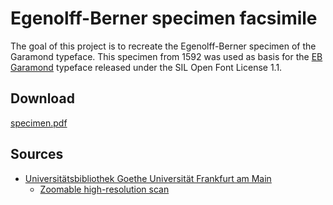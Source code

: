 # Egenolff-Berner specimen facsimile

The goal of this project is to recreate the Egenolff-Berner specimen of the Garamond typeface. This specimen from 1592 was used as basis for the [EB Garamond](https://github.com/georgd/EB-Garamond) typeface released under the SIL Open Font License 1.1.

## Download

[specimen.pdf](https://github.com/Alexander-Wilms/Egenolff-Berner-specimen/releases/download/nightly/specimen.pdf)

## Sources

* [Universitätsbibliothek Goethe Universität Frankfurt am Main](https://sammlungen.ub.uni-frankfurt.de/drucke/content/titleinfo/7499387)
    * [Zoomable high-resolution scan](https://sammlungen.ub.uni-frankfurt.de/drucke/content/zoom/7499396)
